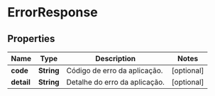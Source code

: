 
# ErrorResponse

## Properties
Name | Type | Description | Notes
------------ | ------------- | ------------- | -------------
**code** | **String** | Código de erro da aplicação. |  [optional]
**detail** | **String** | Detalhe do erro da aplicação. |  [optional]



